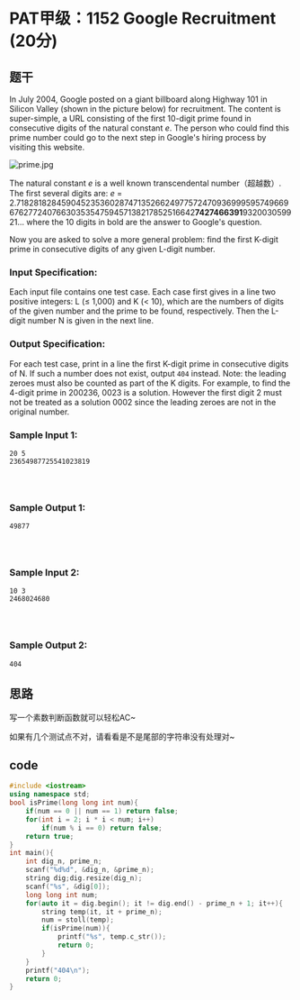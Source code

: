 # PAT甲级：**1152** **Google Recruitment** (20分)

## 题干

In July 2004, Google posted on a giant billboard along Highway 101 in Silicon Valley (shown in the picture below) for recruitment. The content is super-simple, a URL consisting of the first 10-digit prime found in consecutive digits of the natural constant *e*. The person who could find this prime number could go to the next step in Google's hiring process by visiting this website.

![prime.jpg](https://gitee.com/hybb0430/picture_bed/raw/master/img/20200507082849.jpg)

The natural constant *e* is a well known transcendental number（超越数）. The first several digits are: *e* = 2.71828182845904523536028747135266249775724709369995957496696762772407663035354759457138217852516642**7427466391**932003059921... where the 10 digits in bold are the answer to Google's question.

Now you are asked to solve a more general problem: find the first K-digit prime in consecutive digits of any given L-digit number.

### Input Specification:

Each input file contains one test case. Each case first gives in a line two positive integers: L (≤ 1,000) and K (< 10), which are the numbers of digits of the given number and the prime to be found, respectively. Then the L-digit number N is given in the next line.

### Output Specification:

For each test case, print in a line the first K-digit prime in consecutive digits of N. If such a number does not exist, output `404` instead. Note: the leading zeroes must also be counted as part of the K digits. For example, to find the 4-digit prime in 200236, 0023 is a solution. However the first digit 2 must not be treated as a solution 0002 since the leading zeroes are not in the original number.

### Sample Input 1:

```in
20 5
23654987725541023819

      
    
```

### Sample Output 1:

```out
49877

      
    
```

### Sample Input 2:

```in
10 3
2468024680

      
    
```

### Sample Output 2:

```out
404
```

## 思路

写一个素数判断函数就可以轻松AC~

如果有几个测试点不对，请看看是不是尾部的字符串没有处理对~

## code

```c++
#include <iostream>
using namespace std;
bool isPrime(long long int num){
	if(num == 0 || num == 1) return false;
	for(int i = 2; i * i < num; i++)
		if(num % i == 0) return false;
	return true;
}
int main(){
	int dig_n, prime_n;
	scanf("%d%d", &dig_n, &prime_n);
	string dig;dig.resize(dig_n);
	scanf("%s", &dig[0]);
	long long int num;
	for(auto it = dig.begin(); it != dig.end() - prime_n + 1; it++){
		string temp(it, it + prime_n);
		num = stoll(temp);
		if(isPrime(num)){
			printf("%s", temp.c_str());
			return 0;
		}
	}
	printf("404\n");
	return 0;
}

```



